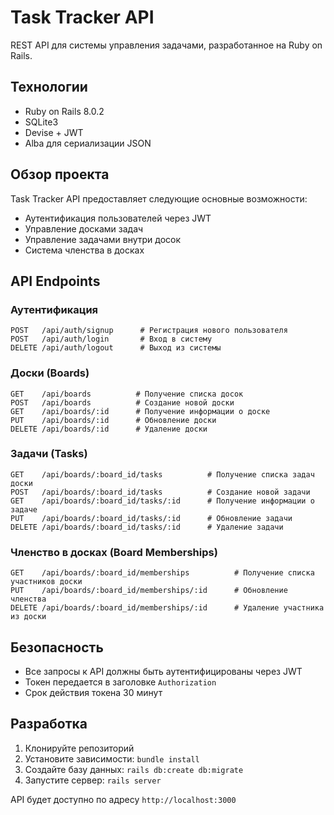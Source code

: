 # Task Tracker API

REST API для системы управления задачами, разработанное на Ruby on Rails.

## Технологии

- Ruby on Rails 8.0.2
- SQLite3
- Devise + JWT
- Alba для сериализации JSON

## Обзор проекта

Task Tracker API предоставляет следующие основные возможности:

- Аутентификация пользователей через JWT
- Управление досками задач
- Управление задачами внутри досок
- Система членства в досках

## API Endpoints

### Аутентификация

```
POST   /api/auth/signup      # Регистрация нового пользователя
POST   /api/auth/login       # Вход в систему
DELETE /api/auth/logout      # Выход из системы
```

### Доски (Boards)

```
GET    /api/boards          # Получение списка досок
POST   /api/boards          # Создание новой доски
GET    /api/boards/:id      # Получение информации о доске
PUT    /api/boards/:id      # Обновление доски
DELETE /api/boards/:id      # Удаление доски
```

### Задачи (Tasks)

```
GET    /api/boards/:board_id/tasks          # Получение списка задач доски
POST   /api/boards/:board_id/tasks          # Создание новой задачи
GET    /api/boards/:board_id/tasks/:id      # Получение информации о задаче
PUT    /api/boards/:board_id/tasks/:id      # Обновление задачи
DELETE /api/boards/:board_id/tasks/:id      # Удаление задачи
```

### Членство в досках (Board Memberships)

```
GET    /api/boards/:board_id/memberships          # Получение списка участников доски
PUT    /api/boards/:board_id/memberships/:id      # Обновление членства
DELETE /api/boards/:board_id/memberships/:id      # Удаление участника из доски
```

## Безопасность

- Все запросы к API должны быть аутентифицированы через JWT
- Токен передается в заголовке `Authorization`
- Срок действия токена 30 минут

## Разработка

1. Клонируйте репозиторий
2. Установите зависимости: `bundle install`
3. Создайте базу данных: `rails db:create db:migrate`
4. Запустите сервер: `rails server`

API будет доступно по адресу `http://localhost:3000`

